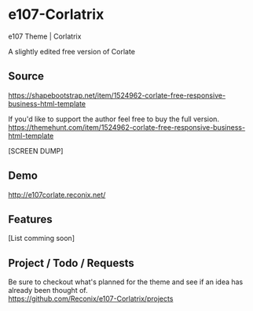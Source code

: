 # e107-Corlatrix
e107 Theme | Corlatrix

A slightly edited free version of Corlate

## Source
https://shapebootstrap.net/item/1524962-corlate-free-responsive-business-html-template

If you'd like to support the author feel free to buy the full version.  
https://themehunt.com/item/1524962-corlate-free-responsive-business-html-template  

[SCREEN DUMP]

## Demo  
http://e107corlate.reconix.net/  

## Features
[List comming soon]

## Project / Todo / Requests
Be sure to checkout what's planned for the theme and see if an idea has already been thought of.  
https://github.com/Reconix/e107-Corlatrix/projects  
